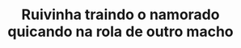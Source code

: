 ---
layout: post
title: Ruivinha traindo o namorado quicando na rola de outro macho
thumb: ruivinha-traindo-o-namorado-quicando-na-rola-de-outro-macho
duration: "05:18"
permalink: /:title
video: https://www.xvideos.com/embedframe/69453841
categories: ass, riding, tattoo, redhead, cheating, big-ass, bareback, amador, comendo, namorada, ruiva, novinha, magrinha, traindo, traicao
qualidade: 1080p
---
